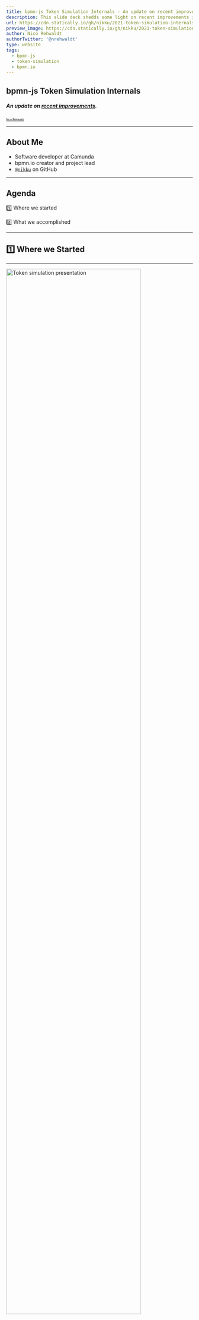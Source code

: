 ```yaml
---
title: bpmn-js Token Simulation Internals - An update on recent improvements.
description: This slide deck shedds some light on recent improvements in the  bpmn-js-token-simulation tool.
url: https://cdn.statically.io/gh/nikku/2021-token-simulation-internals/master/presentation.html
preview_image: https://cdn.statically.io/gh/nikku/2021-token-simulation-internals/master/preview.png
author: Nico Rehwaldt
authorTwitter: '@nrehwaldt'
type: website
tags:
  - bpmn-js
  - token-simulation
  - bpmn.io
---
```


## bpmn-js Token Simulation Internals

##### An update on [recent improvements](https://github.com/bpmn-io/bpmn-js-token-simulation/compare/v0.11.1...v0.21.1).

[<small style="font-size: .5em">Nico Rehwaldt</small>](https://github.com/nikku)


---

## About Me

* Software developer at Camunda
* bpmn.io creator and project lead
* [`@nikku`](https://github.com/nikku) on GitHub

---

## Agenda

:one: Where we started

:two: What we accomplished

---

## :one: Where we Started

---

[<img src="./token-simulation-presentation.png" alt="Token simulation presentation" width="85%">](https://github.com/nikku/2021-token-simulation)

---

## Camunda Community Summit

* Presentation received positive feedback
* Also highlighted some issues

---

## It is a fun project to hack upon.

---

## :arrow_right: Let's go!

---

## Goals

* Gain a deep understanding of token-simulation
* Improve maintainability :arrow_right: Make contributions possible
* Make it work (BPMN 2.0 compliant) and powerful (complex BPMN elements)

---

## :two: What we Accomplished

---

[<img src="./token-simulation-demo.gif" alt="Token simulation overview" width="75%">](https://bpmn-io.github.io/bpmn-js-token-simulation/)

---


## In a Nutshell

* A standalone simulator
* A solid execution model
* An improved testing story
* Just add animations
* General housekeeping

---

## A Standalone Simulator

🟡 Single instance process-engine, scattered across [the whole code base](https://github.com/bpmn-io/bpmn-js-token-simulation/tree/v0.11.1), i.e. [context pad handlers](https://github.com/bpmn-io/bpmn-js-token-simulation/blob/v0.11.1/lib/features/context-pads/handler/BoundaryEventHandler.js) and [simulation behavior](https://github.com/bpmn-io/bpmn-js-token-simulation/blob/v0.11.1/lib/features/token-simulation-behavior/handler/BoundaryEventHandler.js).

🟢 [Dedicated, multi-instance simulator](https://github.com/bpmn-io/bpmn-js-token-simulation/blob/master/lib/simulator/Simulator.js) with own state management. Driven via API, hooked into via events.

🟢 Executes signals, escalation, message flows and most other complex BPMN behaviors.

---

## A Solid Execution Model

🟢 Scopes represent activities

🟢 Behaviors implement element specific scope _enter_, _exit_ and _signal_ (user trigger) actions

---

![Scope in action](./scopes.png)

---

## 🟢 Drive the Simulation

```javascript
const processElement = elementRegistry.get('Process');
const startEventElement = elementRegistry.get('StartEvent');

// start instance of <Process>
simulator.signal({
  element: processElement,
  startEvent: startEventElement
});
```

---

## 🟢 Query Active Scopes

```javascript
const processElement = elementRegistry.get('Process');

// active instances in <Process>
const runningScopes = simulator.findScopes({
  element: processElement
});
```

---

## 🟢 Register a Behavior

```javascript
function TaskBehavior(simulator) {
  simulator.registerBehavior('bpmn:Task', this);
}
```

---

## 🟢 Exit a Task

```javascript
TaskBehavior.prototype.exit = function(context) {
  context.element.outgoing.filter(isSequenceFlow).map(flow => {
    simulator.enter({
      element: flow,
      parentScope: context.scope.parent
    });
  });
};
```

---

## An Improved Testing Story

🟡 UI integration testing only.

🟢 [Dedicated tests](https://github.com/bpmn-io/bpmn-js-token-simulation/blob/master/test/spec/simulator/SimulatorSpec.js) against the simulator API.

🟢 [UI tests](https://github.com/bpmn-io/bpmn-js-token-simulation/blob/master/test/spec/SimulationSpec.js) as a layer on top.


---

## 🟢 Dedicated Simulator Tests

```javascript
verify('simple', () => {

  // when
  signal({
    element: element('Process_1')
  });

  // then
  expectTrace(...);
});
```

---

## 🟢 UI-based Integration Tests

```javascript
it('should execute happy path', async function() {

  // when
  triggerElement('StartEvent_1');

  await scopeDestroyed();

  // then
  expectHistory(...);
});
```

---

## 🟢 Test Cover All Things!

[<img src="./test-coverage.png" alt="bpmn-js-token-simulation test coverage diagram" style="width: 65%">](https://app.codecov.io/gh/bpmn-io/bpmn-js-token-simulation)

---

## 🟢 Just Add Animation

```javascript
AnimatedSequenceFlowBehavior.prototype.enter = function(context) {

  const {
    element,
    scope
  } = context;

  this._animation.animate(element, scope, () => {
    SequenceFlowBehavior.prototype.enter.call(this, context);
  });
};
```
---

## General Housekeeping

🟢 Migrate to ES modules

🟢 Migrate to GitHub actions

🟢 Remove `SVG.js` in favor of own animation core

---

[<img src="./bundle-size.png" alt="bpmn-js-token-simulation test coverage diagram" style="width: 75%">](https://bundlephobia.com/result?p=bpmn-js-token-simulation)

---

### And [more improvements](https://github.com/bpmn-io/bpmn-js-token-simulation/blob/master/CHANGELOG.md).

---

## Even more could be done

* Visual token trace
* Life- / deadlock detection
* Transactions
* ...

---

<!--config
theme=eco
-->

# [Try it out!](https://bpmn-io.github.io/bpmn-js-token-simulation/)

---

## Thank you. <span style="color: #ff5500">Questions?</span>

---

<!--config
theme=eco
-->

## Contribute to Token Simulation

#### You like the token simulation tool? Consider contributing [on Github](https://github.com/bpmn-io/bpmn-js-token-simulation) and help us to make it even better :heart:.

---

## Resources

* https://github.com/bpmn-io/bpmn-js-token-simulation
* https://github.com/nikku/2021-token-simulation